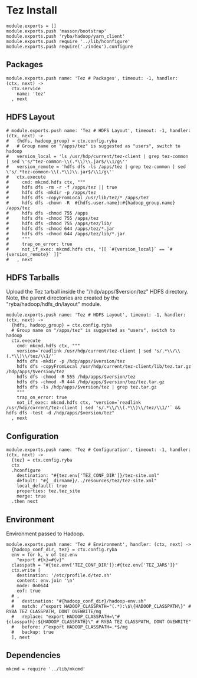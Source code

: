 
# Tez Install

    module.exports = []
    module.exports.push 'masson/bootstrap'
    module.exports.push 'ryba/hadoop/yarn_client'
    module.exports.push require '../lib/hconfigure'
    module.exports.push require('./index').configure

## Packages

    module.exports.push name: 'Tez # Packages', timeout: -1, handler: (ctx, next) ->
      ctx.service
        name: 'tez'
      , next

## HDFS Layout

    # module.exports.push name: 'Tez # HDFS Layout', timeout: -1, handler: (ctx, next) ->
    #   {hdfs, hadoop_group} = ctx.config.ryba
    #   # Group name on "/apps/tez" is suggested as "users", switch to hadoop
    #   version_local = 'ls /usr/hdp/current/tez-client | grep tez-common | sed \'s/^tez-common-\\(.*\\)\\.jar$/\\1/g\''
    #   version_remote = 'hdfs dfs -ls /apps/tez | grep tez-common | sed \'s/.*tez-common-\\(.*\\)\\.jar$/\\1/g\''
    #   ctx.execute
    #     cmd: mkcmd.hdfs ctx, """
    #     hdfs dfs -rm -r -f /apps/tez || true
    #     hdfs dfs -mkdir -p /apps/tez
    #     hdfs dfs -copyFromLocal /usr/lib/tez/* /apps/tez
    #     hdfs dfs -chown -R  #{hdfs.user.name}:#{hadoop_group.name} /apps/tez
    #     hdfs dfs -chmod 755 /apps
    #     hdfs dfs -chmod 755 /apps/tez
    #     hdfs dfs -chmod 755 /apps/tez/lib/
    #     hdfs dfs -chmod 644 /apps/tez/*.jar
    #     hdfs dfs -chmod 644 /apps/tez/lib/*.jar
    #     """
    #     trap_on_error: true
    #     not_if_exec: mkcmd.hdfs ctx, "[[ `#{version_local}` == `#{version_remote}` ]]"
    #   , next

## HDFS Tarballs

Upload the Tez tarball inside the "/hdp/apps/$version/tez"
HDFS directory. Note, the parent directories are created by the 
"ryba/hadoop/hdfs_dn/layout" module.

    module.exports.push name: 'Tez # HDFS Layout', timeout: -1, handler: (ctx, next) ->
      {hdfs, hadoop_group} = ctx.config.ryba
      # Group name on "/apps/tez" is suggested as "users", switch to hadoop
      ctx.execute
        cmd: mkcmd.hdfs ctx, """
        version=`readlink /usr/hdp/current/tez-client | sed 's/.*\\/\\(.*\\)\\/tez/\\1/'`
        hdfs dfs -mkdir -p /hdp/apps/$version/tez
        hdfs dfs -copyFromLocal /usr/hdp/current/tez-client/lib/tez.tar.gz /hdp/apps/$version/tez
        hdfs dfs -chmod -R 555 /hdp/apps/$version/tez
        hdfs dfs -chmod -R 444 /hdp/apps/$version/tez/tez.tar.gz
        hdfs dfs -ls /hdp/apps/$version/tez | grep tez.tar.gz
        """
        trap_on_error: true
        not_if_exec: mkcmd.hdfs ctx, "version=`readlink /usr/hdp/current/tez-client | sed 's/.*\\/\\(.*\\)\\/tez/\\1/'` && hdfs dfs -test -d /hdp/apps/$version/tez"
      , next

## Configuration

    module.exports.push name: 'Tez # Configuration', timeout: -1, handler: (ctx, next) ->
      {tez} = ctx.config.ryba
      ctx
      .hconfigure
        destination: "#{tez.env['TEZ_CONF_DIR']}/tez-site.xml"
        default: "#{__dirname}/../resources/tez/tez-site.xml"
        local_default: true
        properties: tez.tez_site
        merge: true
      .then next

## Environment

Environment passed to Hadoop.   

    module.exports.push name: 'Tez # Environment', handler: (ctx, next) ->
      {hadoop_conf_dir, tez} = ctx.config.ryba
      env = for k, v of tez.env
        "export #{k}=#{v}"
      classpath = "#{tez.env['TEZ_CONF_DIR']}:#{tez.env['TEZ_JARS']}"
      ctx.write [
        destination: '/etc/profile.d/tez.sh'
        content: env.join '\n'
        mode: 0o0644
        eof: true
      # ,
      #   destination: "#{hadoop_conf_dir}/hadoop-env.sh"
      #   match: /^export HADOOP_CLASSPATH="(.*):\$\{HADOOP_CLASSPATH\}" # RYBA TEZ CLASSPATH, DONT OVEWRITE/mg
      #   replace: "export HADOOP_CLASSPATH=\"#{classpath}:${HADOOP_CLASSPATH}\" # RYBA TEZ CLASSPATH, DONT OVEWRITE"
      #   before: /^export HADOOP_CLASSPATH=.*$/mg
      #   backup: true
      ], next

## Dependencies

    mkcmd = require '../lib/mkcmd'






